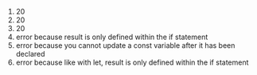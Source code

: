 1. 20
2. 20
3. 20
4. error because result is only defined within the if statement
5. error because you cannot update a const variable after it has been declared
6. error because like with let, result is only defined within the if statement